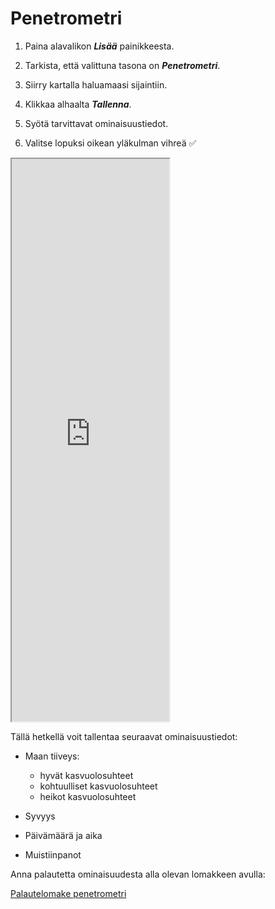 # **Penetrometri**

1.  Paina alavalikon ***Lisää*** painikkeesta.

2.  Tarkista, että valittuna tasona on ***Penetrometri***.

3.  Siirry kartalla haluamaasi sijaintiin.

4.  Klikkaa alhaalta ***Tallenna***.

5.  Syötä tarvittavat ominaisuustiedot.

6.  Valitse lopuksi oikean yläkulman vihreä ✅

<iframe src="https://drive.google.com/file/d/1Zd3uz1QsACq4c7LoOVfdNT7PGA2acDqv/preview" width="50%" height="900" allowfullscreen="allowfullscreen">

</iframe>

Tällä hetkellä voit tallentaa seuraavat ominaisuustiedot:

-   Maan tiiveys:

    -   hyvät kasvuolosuhteet
    -   kohtuulliset kasvuolosuhteet
    -   heikot kasvuolosuhteet

-   Syvyys

-   Päivämäärä ja aika

-   Muistiinpanot

Anna palautetta ominaisuudesta alla olevan lomakkeen avulla:

[Palautelomake penetrometri](https://docs.google.com/forms/d/e/1FAIpQLSfsGGxcdoyVvwqIh-dGyleqlHLDa48dSnIgMMCHhSZR-pgl4Q/viewform?usp=pp_url&entry.76641795=Penetrometri)
